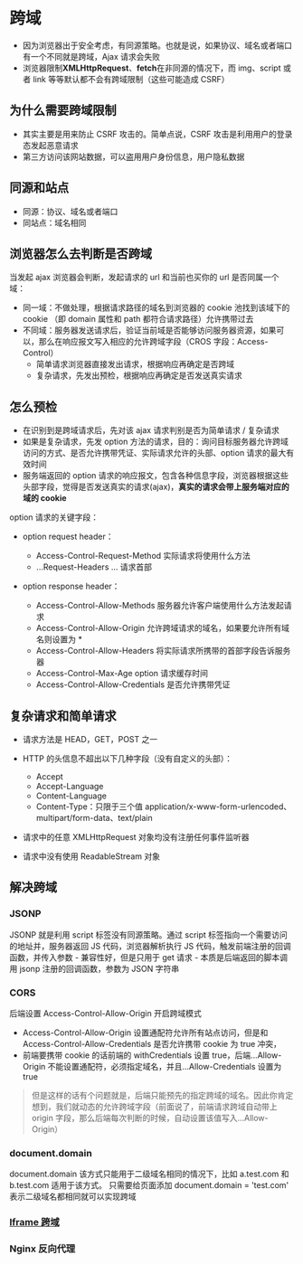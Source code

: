 # 跨域

- 因为浏览器出于安全考虑，有同源策略。也就是说，如果协议、域名或者端口有一个不同就是跨域，Ajax 请求会失败
- 浏览器限制**XMLHttpRequest**、**fetch**在非同源的情况下，而 img、script 或者 link 等等默认都不会有跨域限制（这些可能造成 CSRF）

## 为什么需要跨域限制

- 其实主要是用来防止 CSRF 攻击的。简单点说，CSRF 攻击是利用用户的登录态发起恶意请求
- 第三方访问该网站数据，可以盗用用户身份信息，用户隐私数据

## 同源和站点

- 同源：协议、域名或者端口
- 同站点：域名相同

## 浏览器怎么去判断是否跨域

当发起 ajax 浏览器会判断，发起请求的 url 和当前也买你的 url 是否同属一个域：

- 同一域：不做处理，根据请求路径的域名到浏览器的 cookie 池找到该域下的 cookie （即 domain 属性和 path 都符合请求路径）允许携带过去
- 不同域：服务器发送请求后，验证当前域是否能够访问服务器资源，如果可以，那么在响应报文写入相应的允许跨域字段（CROS 字段：Access-Control）
  - 简单请求浏览器直接发出请求，根据响应再确定是否跨域
  - 复杂请求，先发出预检，根据响应再确定是否发送真实请求

## 怎么预检

- 在识别到是跨域请求后，先对该 ajax 请求判别是否为简单请求 / 复杂请求
- 如果是复杂请求，先发 option 方法的请求，目的：询问目标服务器允许跨域访问的方式、是否允许携带凭证、实际请求允许的头部、option 请求的最大有效时间
- 服务端返回的 option 请求的响应报文，包含各种信息字段，浏览器根据这些头部字段，觉得是否发送真实的请求(ajax)，**真实的请求会带上服务端对应的域的 cookie**

option 请求的关键字段：

- option request header：

  - Access-Control-Request-Method 实际请求将使用什么方法
  - ...Request-Headers ... 请求首部

- option response header：
  - Access-Control-Allow-Methods 服务器允许客户端使用什么方法发起请求
  - Access-Control-Allow-Origin 允许跨域请求的域名，如果要允许所有域名则设置为 \*
  - Access-Control-Allow-Headers 将实际请求所携带的首部字段告诉服务器
  - Access-Control-Max-Age option 请求缓存时间
  - Access-Control-Allow-Credentials 是否允许携带凭证

## 复杂请求和简单请求

- 请求方法是 HEAD，GET，POST 之一
- HTTP 的头信息不超出以下几种字段（没有自定义的头部）：

  - Accept
  - Accept-Language
  - Content-Language
  - Content-Type：只限于三个值 application/x-www-form-urlencoded、multipart/form-data、text/plain

- 请求中的任意 XMLHttpRequest 对象均没有注册任何事件监听器
- 请求中没有使用 ReadableStream 对象

## 解决跨域

### JSONP

JSONP 就是利用 script 标签没有同源策略。通过 script 标签指向一个需要访问的地址并，服务器返回 JS 代码，浏览器解析执行 JS 代码，触发前端注册的回调函数，并传入参数 - 兼容性好，但是只用于 get 请求 - 本质是后端返回的脚本调用 jsonp 注册的回调函数，参数为 JSON 字符串

### CORS

后端设置 Access-Control-Allow-Origin 开启跨域模式

- Access-Control-Allow-Origin 设置通配符允许所有站点访问，但是和 Access-Control-Allow-Credentials 是否允许携带 cookie 为 true 冲突，
- 前端要携带 cookie 的话前端的 withCredentials 设置 true，后端...Allow-Origin 不能设置通配符，必须指定域名，并且...Allow-Credentials 设置为 true

> 但是这样的话有个问题就是，后端只能预先的指定跨域的域名。因此你肯定想到，我们就动态的允许跨域字段（前面说了，前端请求跨域自动带上 origin 字段，那么后端每次判断的时候，自动设置该值写入...Allow-Origin）

### document.domain

document.domain 该方式只能用于二级域名相同的情况下，比如 a.test.com 和 b.test.com 适用于该方式。
只需要给页面添加 document.domain = 'test.com' 表示二级域名都相同就可以实现跨域

### [Iframe 跨域](https://gitee.com/cangeer/learning/blob/master/JAVASCRIPT/ES6%E4%B9%8B%E5%89%8D/07-iframe.md)

### Nginx 反向代理
